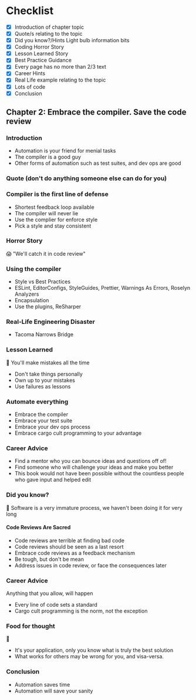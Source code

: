 # Checklist

- [x] Introduction of chapter topic
- [x] Quote/s relating to the topic
- [x] Did you know?/Hints Light bulb information bits
- [x] Coding Horror Story
- [x] Lesson Learned Story
- [x] Best Practice Guidance
- [x] Every page has no more than 2/3 text
- [x] Career Hints
- [x] Real Life example relating to the topic
- [x] Lots of code
- [x] Conclusion

## Chapter 2: Embrace the compiler. Save the code review

### Introduction

- Automation is your friend for menial tasks
- The compiler is a good guy
- Other forms of automation such as test suites, and dev ops are good

### Quote (don't do anything someone else can do for you)

### Compiler is the first line of defense

- Shortest feedback loop available
- The compiler will never lie
- Use the complier for enforce style
- Pick a style and stay consistent

### Horror Story

:scream: "We'll catch it in code review"

### Using the compiler

- Style vs Best Practices
- ESLint, EditorConfigs, StyleGuides, Prettier, Warnings As Errors, Roselyn Analyzers
- Encapsulation
- Use the plugins, ReSharper

### Real-Life Engineering Disaster

- Tacoma Narrows Bridge

### Lesson Learned

:school: You'll make mistakes all the time

- Don't take things personally
- Own up to your mistakes
- Use failures as lessons

### Automate everything

- Embrace the compiler
- Embrace your test suite
- Embrace your dev ops process
- Embrace cargo cult programming to your advantage

### Career Advice

- Find a mentor who you can bounce ideas and questions off of!
- Find someone who will challenge your ideas and make you better
- This book would not have been possible without the countless people who gave input and helped edit

### Did you know?

:thinking: Software is a very immature process, we haven't been doing it for very long


#### Code Reviews Are Sacred

- Code reviews are terrible at finding bad code
- Code reviews should be seen as a last resort
- Embrace code reviews as a feedback mechanism
- Be tough, but don't be mean
- Address issues in code review, or face the consequences later

### Career Advice

Anything that you allow, will happen

- Every line of code sets a standard
- Cargo cult programming is the norm, not the exception

### Food for thought

:apple:

- It's your application, only you know what is truly the best solution
- What works for others may be wrong for you, and visa-versa.

### Conclusion

- Automation saves time
- Automation will save your sanity